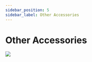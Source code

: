 ```yaml
---
sidebar_position: 5
sidebar_label: Other Accessories
---
```


# Other Accessories

![](https://wiki-media-ef.oss-cn-hongkong.aliyuncs.com/docs/microbit/building-blocks/microbit-space-science-kit/images/microbit-space-science-kit-introduction-07.png)

